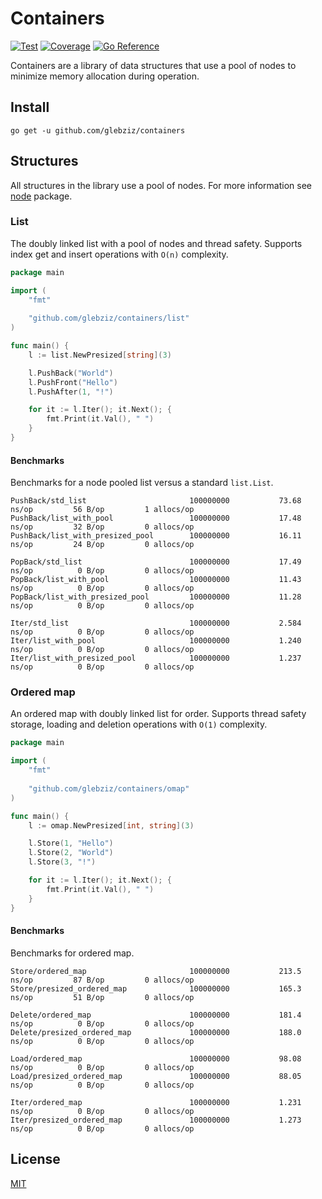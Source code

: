 # Containers

[![Test](https://github.com/glebziz/containers/actions/workflows/test.yml/badge.svg)](https://github.com/glebziz/containers/actions/workflows/test.yml)
[![Coverage](https://codecov.io/gh/glebziz/containers/branch/master/graph/badge.svg?token=4FRAIEVYAL)](https://codecov.io/gh/glebziz/containers/)
[![Go Reference](https://pkg.go.dev/badge/github.com/glebziz/fs_db.svg)](https://pkg.go.dev/github.com/glebziz/fs_db)

Containers are a library of data structures that use a pool of nodes to minimize memory allocation during operation.

## Install

```shell
go get -u github.com/glebziz/containers
```

## Structures

All structures in the library use a pool of nodes.
For more information see [node](https://github.com/glebziz/containers/internal/node) package.

### List

The doubly linked list with a pool of nodes and thread safety.
Supports index get and insert operations with `O(n)` complexity.

```go
package main

import (
	"fmt"
	
	"github.com/glebziz/containers/list"
)

func main() {
	l := list.NewPresized[string](3)

	l.PushBack("World")
	l.PushFront("Hello")
	l.PushAfter(1, "!")

	for it := l.Iter(); it.Next(); {
		fmt.Print(it.Val(), " ")
	}
}
```

#### Benchmarks

Benchmarks for a node pooled list versus a standard `list.List`.

```
PushBack/std_list                       100000000           73.68 ns/op         56 B/op         1 allocs/op
PushBack/list_with_pool                 100000000           17.48 ns/op         32 B/op         0 allocs/op
PushBack/list_with_presized_pool        100000000           16.11 ns/op         24 B/op         0 allocs/op

PopBack/std_list                        100000000           17.49 ns/op          0 B/op         0 allocs/op
PopBack/list_with_pool                  100000000           11.43 ns/op          0 B/op         0 allocs/op
PopBack/list_with_presized_pool         100000000           11.28 ns/op          0 B/op         0 allocs/op

Iter/std_list                           100000000           2.584 ns/op          0 B/op         0 allocs/op
Iter/list_with_pool                     100000000           1.240 ns/op          0 B/op         0 allocs/op
Iter/list_with_presized_pool            100000000           1.237 ns/op          0 B/op         0 allocs/op
```

### Ordered map

An ordered map with doubly linked list for order.
Supports thread safety storage, loading and deletion operations with `O(1)` complexity.

```go
package main

import (
	"fmt"
	
	"github.com/glebziz/containers/omap"
)

func main() {
	l := omap.NewPresized[int, string](3)

	l.Store(1, "Hello")
	l.Store(2, "World")
	l.Store(3, "!")

	for it := l.Iter(); it.Next(); {
		fmt.Print(it.Val(), " ")
	}
}
```

#### Benchmarks

Benchmarks for ordered map.

```
Store/ordered_map                       100000000           213.5 ns/op         87 B/op         0 allocs/op
Store/presized_ordered_map              100000000           165.3 ns/op         51 B/op         0 allocs/op

Delete/ordered_map                      100000000           181.4 ns/op          0 B/op         0 allocs/op
Delete/presized_ordered_map             100000000           188.0 ns/op          0 B/op         0 allocs/op

Load/ordered_map                        100000000           98.08 ns/op          0 B/op         0 allocs/op
Load/presized_ordered_map               100000000           88.05 ns/op          0 B/op         0 allocs/op

Iter/ordered_map                        100000000           1.231 ns/op          0 B/op         0 allocs/op
Iter/presized_ordered_map               100000000           1.273 ns/op          0 B/op         0 allocs/op
```

## License

[MIT](https://choosealicense.com/licenses/mit/)